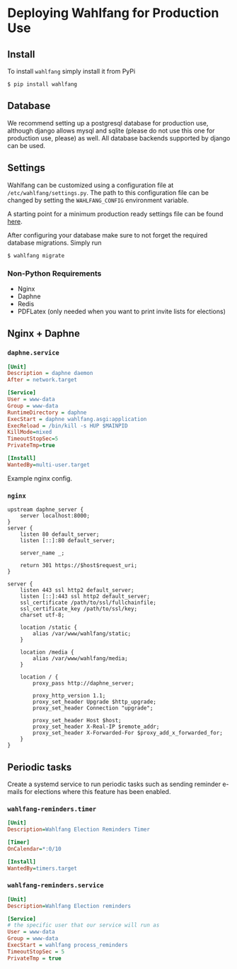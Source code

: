 # Deploying Wahlfang for Production Use

## Install
To install `wahlfang` simply install it from PyPi

```shell
$ pip install wahlfang
```

## Database
We recommend setting up a postgresql database for production use, although django allows mysql and sqlite
(please do not use this one for production use, please) as well. All database backends supported by django
can be used.

## Settings
Wahlfang can be customized using a configuration file at `/etc/wahlfang/settings.py`. 
The path to this configuration file can be changed by setting the `WAHLFANG_CONFIG` environment variable.

A starting point for a minimum production ready settings file can be found [here](settings.py).

After configuring your database make sure to not forget the required database migrations. Simply run

```shell
$ wahlfang migrate
```

### Non-Python Requirements

* Nginx
* Daphne
* Redis
* PDFLatex (only needed when you want to print invite lists for elections)

## Nginx + Daphne

### `daphne.service`

```ini
[Unit]
Description = daphne daemon
After = network.target

[Service]
User = www-data
Group = www-data
RuntimeDirectory = daphne
ExecStart = daphne wahlfang.asgi:application
ExecReload = /bin/kill -s HUP $MAINPID
KillMode=mixed
TimeoutStopSec=5
PrivateTmp=true

[Install]
WantedBy=multi-user.target
```

Example nginx config.

### `nginx`

```
upstream daphne_server {
    server localhost:8000;
}
server {
    listen 80 default_server;
    listen [::]:80 default_server;
    
    server_name _;
    
    return 301 https://$host$request_uri;
}

server {
    listen 443 ssl http2 default_server;
    listen [::]:443 ssl http2 default_server;
    ssl_certificate /path/to/ssl/fullchainfile;
    ssl_certificate_key /path/to/ssl/key;
    charset utf-8;

    location /static {
        alias /var/www/wahlfang/static;
    }

    location /media {
        alias /var/www/wahlfang/media;
    }

    location / {
        proxy_pass http://daphne_server;
        
        proxy_http_version 1.1;
        proxy_set_header Upgrade $http_upgrade;
        proxy_set_header Connection "upgrade";
        
        proxy_set_header Host $host;
        proxy_set_header X-Real-IP $remote_addr;
	    proxy_set_header X-Forwarded-For $proxy_add_x_forwarded_for;
    }
}
```

## Periodic tasks
Create a systemd service to run periodic tasks such as sending reminder e-mails for elections where this feature has
been enabled.

### `wahlfang-reminders.timer`
```ini
[Unit]
Description=Wahlfang Election Reminders Timer

[Timer]
OnCalendar=*:0/10

[Install]
WantedBy=timers.target
```

### `wahlfang-reminders.service`
```ini
[Unit]
Description=Wahlfang Election reminders

[Service]
# the specific user that our service will run as
User = www-data
Group = www-data
ExecStart = wahlfang process_reminders
TimeoutStopSec = 5
PrivateTmp = true
```
